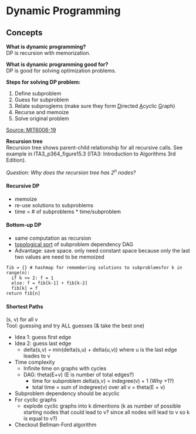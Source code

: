 # Dynamic Programming
## Concepts
**What is dynamic programming?**\
DP is recursion with memorization.

**What is dynamic programming good for?**\
DP is good for solving optimization problems.

**Steps for solving DP problem:**
1. Define subproblem
2. Guess for subproblem
3. Relate subproglems (make sure they form <u>D</u>irected <u>A</u>cyclic <u>G</u>raph)
4. Recurse and memoize
5. Solve original problem

[Source: MIT6006-19](https://www.youtube.com/watch?v=OQ5jsbhAv_M&vl=en)

**Recursion tree**\
Recursion tree shows parent-child relationship for all recursive calls. See example in ITA3_p364_figure15.3 (ITA3: Introduction to Algorithms 3rd Edition).

_Question: Why does the recursion tree has 2<sup>n</sup> nodes?_

#### Recursive DP
- memoize
- re-use solutions to subproblems
- time = # of subproblems * time/subproblem

#### Bottom-up DP
- same computation as recursion
- <u>topological sort</u> of subproblem dependency DAG
- Advantage: save space. only need constant space because only the last two values are need to be memoized
```
fib = {} # hashmap for remembering solutions to subproblemsfor k in range(n):
  if k <= 2: f = 1
  else: f = fib[k-1] + fib[k-2]
  fib[k] = f
return fib[n]
```

#### Shortest Paths
(s, v) for all v\
Tool: guessing and try ALL guesses (& take the best one)
- Idea 1: guess first edge
- Idea 2: guess last edge
  - delta(s,v) = min(delta(s,u) + delta(u,v)) where u is the last edge leades to v
- Time complexity
  - Infinite time on graphs with cycles
  - DAG: theta(E+v) (E is number of total edges?)
    - time for subproblem delta(s,v) = indegree(v) + 1 (Why +1?)
    - total time = sum of indegree(v) over all v = theta(E + v)
- Subproblem dependency should be acyclic
- For cyclic graphs
  - explode cyclic graphs into k dimentions (k as number of possible starting nodes that could lead to v? since all nodes will lead to v so k is equal to v?)
- Checkout Bellman-Ford algorithm
